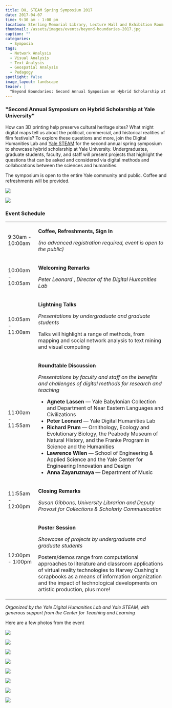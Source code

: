 ```yaml
---
title: DH, STEAM Spring Symposium 2017
date: 2017-04-07 
time: 9:30 am - 1:00 pm
location: Sterling Memorial Library, Lecture Hall and Exhibition Room
thumbnail: /assets/images/events/beyond-boundaries-2017.jpg
caption: ""
categories: 
  - Symposia
tags:
  - Network Analysis
  - Visual Analysis
  - Text Analysis
  - Geospatial Analysis
  - Pedagogy
spotlight: false 
image_layout: landscape
teaser: |
  "Beyond Boundaries: Second Annual Symposium on Hybrid Scholarship at Yale University April 7, 2017 from 9:30am-1:00pmSterling Memorial Library, Lecture Hall and Exhibition Room How can 3D printing..."
---
```


### "Second Annual Symposium on Hybrid Scholarship at Yale University"

How can 3D printing help preserve cultural heritage sites? What might digital maps tell us about the political, commercial, and historical realities of film festivals? To explore these questions and more, join the Digital Humanities Lab and [Yale STEAM](http://steamwith.us/YaleSTEAM.html) for the second annual spring symposium to showcase hybrid scholarship at Yale University. Undergraduates, graduate students, faculty, and staff will present projects that highlight the questions that can be asked and considered via digital methods and collaborations between the sciences and humanities.
   
The symposium is open to the entire Yale community and public. Coffee and refreshments will be provided.
   
[<img src="http://web.library.yale.edu/sites/default/files/resize/images/BB2017-300x218.png" />](http://web.library.yale.edu/sites/default/files/images/BB2017.png)

[<img src="http://web.library.yale.edu/sites/default/files/resize/images/BB2017_2-300x215.png" />](http://web.library.yale.edu/sites/default/files/images/BB2017_2.png)
   
### Event Schedule
<table>
  <tbody>
   <tr>
    <td>
     9:30am - 10:00am
    </td>
    <td>
     <p>
      <b>Coffee, Refreshments, Sign In</b>
     </p>
     <p>
      <em>
       (no advanced registration required, event is open to the public)
      </em>
     </p>
    </td>
   </tr>
   <tr>
    <td>
     10:00am - 10:05am
    </td>
    <td>
     <p>
      <b>Welcoming Remarks</b>
     </p>
     <p>
      <em>
       Peter Leonard
      </em>
      ,
      <em>
       Director of the Digital Humanities Lab
      </em>
     </p>
    </td>
   </tr>
   <tr>
    <td>
     10:05am - 11:00am
    </td>
    <td>
     <p>
      <b>Lightning Talks</b>
     </p>
     <p>
      <em>
       Presentations by undergraduate and graduate students
      </em>
     </p>
     <p>
      Talks will highlight a range of methods, from mapping and social network analysis to text mining and visual computing
     </p>
    </td>
   </tr>
   <tr>
    <td>
     11:00am - 11:55am
    </td>
    <td>
     <p>
      <b>Roundtable Discussion</b>
     </p>
     <p>
      <em>
       Presentations by faculty and staff
      </em>
      <em>
       on the benefits and challenges of digital methods for research and teaching
      </em>
     </p>
     <ul>
      <li>
       <strong>
        Agnete Lassen
       </strong>
       — Yale Babylonian Collection and Department of Near Eastern Languages and Civilizations
      </li>
      <li>
       <strong>
        Peter Leonard
       </strong>
       — Yale Digital Humanities Lab
      </li>
      <li>
       <strong>
        Richard Prum
       </strong>
       — Ornithology, Ecology and Evolutionary Biology, the
       <span>
        Peabody Museum of Natural History, and the Franke Program in Science and the Humanities
       </span>
      </li>
      <li>
       <span>
        <strong>
         Lawrence Wilen
        </strong>
        — School of Engineering &amp; Applied Science and the Yale Center for Engineering Innovation and Design
       </span>
      </li>
      <li>
       <strong>
        Anna Zayaruznaya
       </strong>
       — Department of Music
      </li>
     </ul>
    </td>
   </tr>
   <tr>
    <td>
     11:55am - 12:00pm
    </td>
    <td>
     <p>
      <b>Closing Remarks</b>
     </p>
     <p>
      <em>
       Susan Gibbons,
       <em>
        University Librarian and Deputy Provost for
       </em>
       <span>
        Collections &amp; Scholarly Communication
       </span>
      </em>
     </p>
    </td>
   </tr>
   <tr>
    <td>
     12:00pm - 1:00pm
    </td>
    <td>
     <p>
      <b>Poster Session</b>
     </p>
     <p>
      <em>
       Showcase of projects by undergraduate and graduate students
      </em>
     </p>
     <p>
      <span>
       Posters/demos range from computational approaches to literature and classroom applications of virtual reality technologies to Harvey Cushing's scrapbooks as a means of information organization and the impact of technological developments on artistic production, plus more!
      </span>
     </p>
    </td>
   </tr>
  </tbody>
</table>
   
*Organized by the Yale Digital Humanities Lab and Yale STEAM, with generous support from the Center for Teaching and Learning*

Here are a few photos from the event
   
[<img src="http://web.library.yale.edu/sites/default/files/resize/images/BB%20Attendees-250x167.jpg" />](http://web.library.yale.edu/sites/default/files/images/BB%20Attendees.jpg)

[<img src="http://web.library.yale.edu/sites/default/files/resize/images/BB%20Coquillette%2C%20Li%2C%20Tofan%20Poster%20Session-250x167.jpg" />](http://web.library.yale.edu/sites/default/files/images/BB%20Coquillette%2C%20Li%2C%20Tofan%20Poster%20Session.jpg)

[<img src="http://web.library.yale.edu/sites/default/files/resize/images/BB%20CTL%20Poster%20Session-250x167.jpg" />](http://web.library.yale.edu/sites/default/files/images/BB%20CTL%20Poster%20Session.jpg)

[<img src="http://web.library.yale.edu/sites/default/files/resize/images/BB%20Lassen%20Poster%20Session-250x167.jpg" />](http://web.library.yale.edu/sites/default/files/images/BB%20Lassen%20Poster%20Session.jpg)

[<img src="http://web.library.yale.edu/sites/default/files/resize/images/BB%20Roundtable-250x167.jpg" />](http://web.library.yale.edu/sites/default/files/images/BB%20Roundtable.jpg)

[<img src="http://web.library.yale.edu/sites/default/files/resize/images/BB%20Leonard-250x167.jpg" />](http://web.library.yale.edu/sites/default/files/images/BB%20Leonard.jpg)

[<img src="http://web.library.yale.edu/sites/default/files/resize/images/BB%20Posner-250x167.jpg" />](http://web.library.yale.edu/sites/default/files/images/BB%20Posner.jpg)

[<img src="http://web.library.yale.edu/sites/default/files/resize/images/BB%20Xu-250x167.jpg" />](http://web.library.yale.edu/sites/default/files/images/BB%20Xu.jpg)